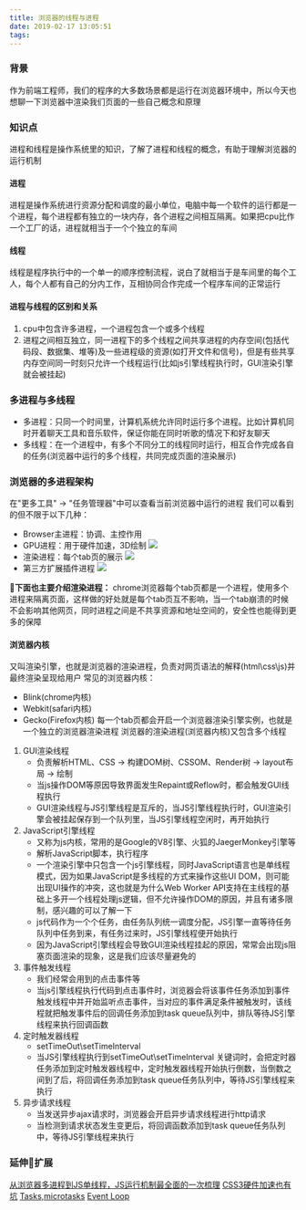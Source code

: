 ```yaml
---
title: 浏览器的线程与进程
date: 2019-02-17 13:05:51
tags:
---
```

### 背景
作为前端工程师，我们的程序的大多数场景都是运行在浏览器环境中，所以今天也想聊一下浏览器中渲染我们页面的一些自己概念和原理

### 知识点
进程和线程是操作系统里的知识，了解了进程和线程的概念，有助于理解浏览器的运行机制
#### 进程
进程是操作系统进行资源分配和调度的最小单位，电脑中每一个软件的运行都是一个进程，每个进程都有独立的一块内存，各个进程之间相互隔离。如果把cpu比作一个工厂的话，进程就相当于一个个独立的车间
#### 线程
线程是程序执行中的一个单一的顺序控制流程，说白了就相当于是车间里的每个工人，每个人都有自己的分内工作，互相协同合作完成一个程序车间的正常运行
#### 进程与线程的区别和关系
1. cpu中包含许多进程，一个进程包含一个或多个线程
2. 进程之间相互独立，同一进程下的多个线程之间共享进程的内存空间(包括代码段、数据集、堆等)及一些进程级的资源(如打开文件和信号)，但是有些共享内存空间同一时刻只允许一个线程运行(比如js引擎线程执行时，GUI渲染引擎就会被挂起)
### 多进程与多线程
- 多进程：只同一个时间里，计算机系统允许同时运行多个进程。比如计算机同时开着聊天工具和音乐软件，保证你能在同时听歌的情况下和好友聊天
- 多线程：在一个进程中，有多个不同分工的线程同时运行，相互合作完成各自的任务(浏览器中运行的多个线程，共同完成页面的渲染展示)

### 浏览器的多进程架构
在"更多工具" -> "任务管理器"中可以查看当前浏览器中运行的进程
我们可以看到的但不限于以下几种：
- Browser主进程：协调、主控作用
- GPU进程：用于硬件加速，3D绘制
![](https://ws1.sinaimg.cn/large/e4d30300ly1g09k86tal4j20ui0lm7ea.jpg)
- 渲染进程：每个tab页的展示
  ![](https://ws1.sinaimg.cn/large/e4d30300ly1g09keeue0tj20ui0lmgw9.jpg)
- 第三方扩展插件进程
  ![](https://ws1.sinaimg.cn/large/e4d30300ly1g09ker79jkj20ui0lmtjg.jpg)
  
**下面也主要介绍渲染进程：**
chrome浏览器每个tab页都是一个进程，使用多个进程来隔离页面，这样做的好处就是每个tab页互不影响，当一个tab崩溃的时候不会影响其他网页，同时进程之间是不共享资源和地址空间的，安全性也能得到更多的保障
#### 浏览器内核
又叫渲染引擎，也就是浏览器的渲染进程，负责对网页语法的解释(html\css\js)并最终渲染呈现给用户
常见的浏览器内核：
- Blink(chrome内核)
- Webkit(safari内核)
- Gecko(Firefox内核)
每一个tab页都会开启一个浏览器渲染引擎实例，也就是一个独立的浏览器渲染进程
浏览器的渲染进程(浏览器内核)又包含多个线程
1. GUI渲染线程
   - 负责解析HTML、CSS -> 构建DOM树、CSSOM、Render树 -> layout布局 -> 绘制
   - 当js操作DOM等原因导致界面发生Repaint或Reflow时，都会触发GUI线程执行
   - GUI渲染线程与JS引擎线程是互斥的，当JS引擎线程执行时，GUI渲染引擎会被挂起保存到一个队列里，当JS引擎线程空闲时，再开始执行
2. JavaScript引擎线程
   - 又称为js内核，常用的是Google的V8引擎、火狐的JaegerMonkey引擎等
   - 解析JavaScript脚本，执行程序
   - 一个渲染引擎中只包含一个js引擎线程，同时JavaScript语言也是单线程模式，因为如果JavaScript是多线程的方式来操作这些UI DOM，则可能出现UI操作的冲突，这也就是为什么Web Worker API支持在主线程的基础上多开一个线程处理js逻辑，但不允许操作DOM的原因，并且有诸多限制，感兴趣的可以了解一下
   - js代码作为一个个任务，由任务队列统一调度分配，JS引擎一直等待任务队列中任务到来，有任务过来时，JS引擎线程便开始执行
   - 因为JavaScript引擎线程会导致GUI渲染线程挂起的原因，常常会出现js阻塞页面渲染的现象，这是我们应该尽量避免的
3. 事件触发线程
   - 我们经常会用到的点击事件等
   - 当js引擎线程执行代码到点击事件时，浏览器会将该事件任务添加到事件触发线程中并开始监听点击事件，当对应的事件满足条件被触发时，该线程就把触发事件后的回调任务添加到task queue队列中，排队等待JS引擎线程来执行回调函数
4. 定时触发器线程
   - setTimeOut\setTimeInterval
   - 当JS引擎线程执行到setTimeOut\setTimeInterval 关键词时，会把定时器任务添加到定时触发器线程中，定时触发器线程开始执行倒数，当倒数之间到了后，将回调任务添加到task queue任务队列中，等待JS引擎线程来执行
5. 异步请求线程
   - 当发送异步ajax请求时，浏览器会开启异步请求线程进行http请求
   - 当检测到请求状态发生变更后，将回调函数添加到task queue任务队列中，等待JS引擎线程来执行

### 延伸扩展
[从浏览器多进程到JS单线程，JS运行机制最全面的一次梳理](https://segmentfault.com/a/1190000012925872)
[CSS3硬件加速也有坑](http://web.jobbole.com/83575/)
[Tasks,microtasks](https://jakearchibald.com/2015/tasks-microtasks-queues-and-schedules/)
[Event Loop](http://www.ruanyifeng.com/blog/2014/10/event-loop.html)